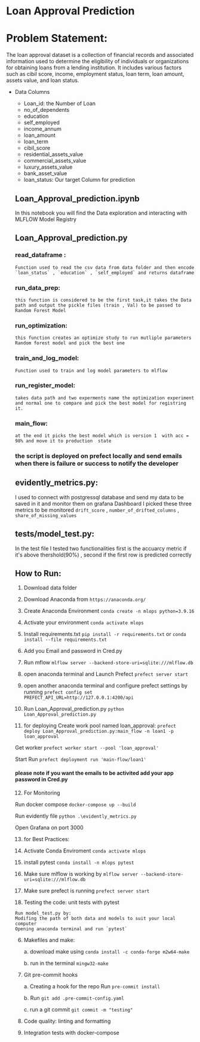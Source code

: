 
# Loan Approval Prediction 

# Problem Statement:
The loan approval dataset is a collection of financial records and associated information used to determine the eligibility of individuals or organizations for obtaining loans from a lending institution. It includes various factors such as cibil score, income, employment status, loan term, loan amount, assets value, and loan status. 

        
* Data Columns
  * Loan_id: the Number of Loan 
  * no_of_dependents
  * education
  * self_employed
  * income_annum
  * loan_amount                 
  * loan_term                   
  * cibil_score                 
  * residential_assets_value    
  * commercial_assets_value     
  * luxury_assets_value         
  * bank_asset_value            
  * loan_status: Our target Column for prediction    

  ## Loan_Approval_prediction.ipynb
    In this notebook you will find the Data exploration and interacting with MLFLOW Model Registry
  ## Loan_Approval_prediction.py
    ### read_dataframe :
      Function used to read the csv data from data folder and then encode `loan_status` , `education` , `self_employed` and returns dataframe
    ### run_data_prep:
      this function is considered to be the first task,it takes the Data path and output the pickle files (train , Val) to be passed to Random Forest Model
    ### run_optimization:
      this function creates an optimize study to run mutliple parameters Random forest model and pick the best one
    ### train_and_log_model:
      Function used to train and log model parameters to mlflow
    ### run_register_model:
      takes data path and two experments name the optimization experiment and normal one to compare and pick the best model for registring it.
    ### main_flow:
      at the end it picks the best model which is version 1  with acc = 98% and move it to production  state
  ### the script is deployed on prefect locally and send emails when there is failure or success to notify the developer
  ## evidently_metrics.py:
  I used to connect with postgressql database and send my data to be saved in it and monitor them on grafana Dashboard I picked these three metrics to be monitored
  `drift_score` ,    `number_of_drifted_columns`  , `share_of_missing_values`
  ## tests/model_test.py:
    In the test file I tested two functionalities first is the accuarcy metric if it's above thershold(90%) ,
    second if the first row is predicted correctly
      
  ## How to Run:
    1. Download data folder

    2. Download Anaconda from `https://anaconda.org/`

    3. Create Anaconda Environment `conda create -n mlops python=3.9.16`

    4. Activate your environment  `conda activate mlops`
  
    5. Install requirements.txt  `pip install -r requirements.txt` or `conda install --file requirements.txt`

    6. Add you Email and password in Cred.py

    7. Run mflow `mlflow server --backend-store-uri=sqlite:///mlflow.db`

    8. open anaconda terminal and Launch Prefect `prefect server start`

    9. open another anaconda terminal and configure prefect settings by running `prefect config set PREFECT_API_URL=http://127.0.0.1:4200/api`
  
    10. Run Loan_Approval_prediction.py  `python Loan_Approval_prediction.py`
  
    11. for deploying
  Create work pool named loan_approval:  `prefect deploy Loan_Approval_prediction.py:main_flow -n loan1 -p loan_approval`
  
  Get worker `prefect worker start --pool 'loan_approval'`
  
  Start Run  `prefect deployment run 'main-flow/loan1'`
  
    #### please note if you want the emails to be activited add your app password in Cred.py
    12. For Monitoring
  
  Run docker compose
        `docker-compose up --build`
  
  Run evidently file 
         `python .\evidently_metrics.py`
  
  Open Grafana on port 3000

    13. for Best Practices:

    1. Activate Conda Enviroment  `conda activate mlops`

    2. install pytest  `conda install -n mlops pytest`

    3. Make sure mlflow is working by `mlflow server --backend-store-uri=sqlite:///mlflow.db`

    4. Make sure prefect is running  `prefect server start`

    5. Testing the code: unit tests with pytest

      Run model_test.py by:
      Modifing the path of both data and models to suit your local computer
      Opening anaconda terminal and run `pytest`

    6. Makefiles and make:

        a. download make using `conda install -c conda-forge m2w64-make`

        b. run in the terminal `mingw32-make`

    7. Git pre-commit hooks

        a. Creating a hook for the repo Run  `pre-commit install`

        b. Run `git add .pre-commit-config.yaml`

        c. run a git commit `git commit -m "testing" `

    8. Code quality: linting and formatting

    9. Integration tests with docker-compose

